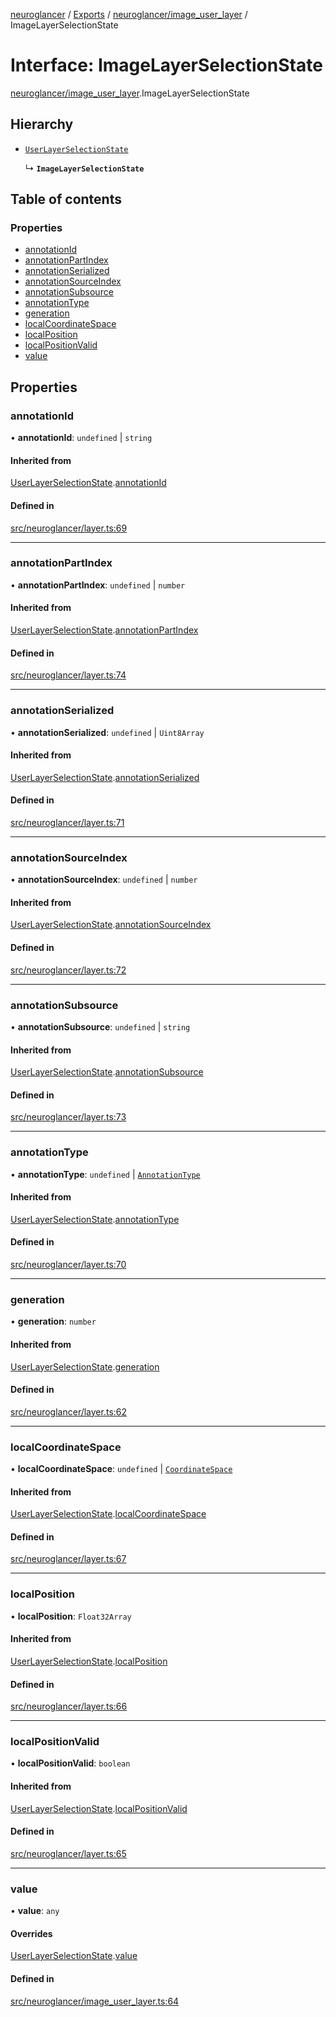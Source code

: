 [neuroglancer](../README.md) / [Exports](../modules.md) / [neuroglancer/image\_user\_layer](../modules/neuroglancer_image_user_layer.md) / ImageLayerSelectionState

# Interface: ImageLayerSelectionState

[neuroglancer/image_user_layer](../modules/neuroglancer_image_user_layer.md).ImageLayerSelectionState

## Hierarchy

- [`UserLayerSelectionState`](neuroglancer_layer.UserLayerSelectionState.md)

  ↳ **`ImageLayerSelectionState`**

## Table of contents

### Properties

- [annotationId](neuroglancer_image_user_layer.ImageLayerSelectionState.md#annotationid)
- [annotationPartIndex](neuroglancer_image_user_layer.ImageLayerSelectionState.md#annotationpartindex)
- [annotationSerialized](neuroglancer_image_user_layer.ImageLayerSelectionState.md#annotationserialized)
- [annotationSourceIndex](neuroglancer_image_user_layer.ImageLayerSelectionState.md#annotationsourceindex)
- [annotationSubsource](neuroglancer_image_user_layer.ImageLayerSelectionState.md#annotationsubsource)
- [annotationType](neuroglancer_image_user_layer.ImageLayerSelectionState.md#annotationtype)
- [generation](neuroglancer_image_user_layer.ImageLayerSelectionState.md#generation)
- [localCoordinateSpace](neuroglancer_image_user_layer.ImageLayerSelectionState.md#localcoordinatespace)
- [localPosition](neuroglancer_image_user_layer.ImageLayerSelectionState.md#localposition)
- [localPositionValid](neuroglancer_image_user_layer.ImageLayerSelectionState.md#localpositionvalid)
- [value](neuroglancer_image_user_layer.ImageLayerSelectionState.md#value)

## Properties

### annotationId

• **annotationId**: `undefined` \| `string`

#### Inherited from

[UserLayerSelectionState](neuroglancer_layer.UserLayerSelectionState.md).[annotationId](neuroglancer_layer.UserLayerSelectionState.md#annotationid)

#### Defined in

[src/neuroglancer/layer.ts:69](https://github.com/ActiveBrainAtlas2/neuroglancer/blob/91617476/src/neuroglancer/layer.ts#L69)

___

### annotationPartIndex

• **annotationPartIndex**: `undefined` \| `number`

#### Inherited from

[UserLayerSelectionState](neuroglancer_layer.UserLayerSelectionState.md).[annotationPartIndex](neuroglancer_layer.UserLayerSelectionState.md#annotationpartindex)

#### Defined in

[src/neuroglancer/layer.ts:74](https://github.com/ActiveBrainAtlas2/neuroglancer/blob/91617476/src/neuroglancer/layer.ts#L74)

___

### annotationSerialized

• **annotationSerialized**: `undefined` \| `Uint8Array`

#### Inherited from

[UserLayerSelectionState](neuroglancer_layer.UserLayerSelectionState.md).[annotationSerialized](neuroglancer_layer.UserLayerSelectionState.md#annotationserialized)

#### Defined in

[src/neuroglancer/layer.ts:71](https://github.com/ActiveBrainAtlas2/neuroglancer/blob/91617476/src/neuroglancer/layer.ts#L71)

___

### annotationSourceIndex

• **annotationSourceIndex**: `undefined` \| `number`

#### Inherited from

[UserLayerSelectionState](neuroglancer_layer.UserLayerSelectionState.md).[annotationSourceIndex](neuroglancer_layer.UserLayerSelectionState.md#annotationsourceindex)

#### Defined in

[src/neuroglancer/layer.ts:72](https://github.com/ActiveBrainAtlas2/neuroglancer/blob/91617476/src/neuroglancer/layer.ts#L72)

___

### annotationSubsource

• **annotationSubsource**: `undefined` \| `string`

#### Inherited from

[UserLayerSelectionState](neuroglancer_layer.UserLayerSelectionState.md).[annotationSubsource](neuroglancer_layer.UserLayerSelectionState.md#annotationsubsource)

#### Defined in

[src/neuroglancer/layer.ts:73](https://github.com/ActiveBrainAtlas2/neuroglancer/blob/91617476/src/neuroglancer/layer.ts#L73)

___

### annotationType

• **annotationType**: `undefined` \| [`AnnotationType`](../enums/neuroglancer_annotation.AnnotationType.md)

#### Inherited from

[UserLayerSelectionState](neuroglancer_layer.UserLayerSelectionState.md).[annotationType](neuroglancer_layer.UserLayerSelectionState.md#annotationtype)

#### Defined in

[src/neuroglancer/layer.ts:70](https://github.com/ActiveBrainAtlas2/neuroglancer/blob/91617476/src/neuroglancer/layer.ts#L70)

___

### generation

• **generation**: `number`

#### Inherited from

[UserLayerSelectionState](neuroglancer_layer.UserLayerSelectionState.md).[generation](neuroglancer_layer.UserLayerSelectionState.md#generation)

#### Defined in

[src/neuroglancer/layer.ts:62](https://github.com/ActiveBrainAtlas2/neuroglancer/blob/91617476/src/neuroglancer/layer.ts#L62)

___

### localCoordinateSpace

• **localCoordinateSpace**: `undefined` \| [`CoordinateSpace`](neuroglancer_coordinate_transform.CoordinateSpace.md)

#### Inherited from

[UserLayerSelectionState](neuroglancer_layer.UserLayerSelectionState.md).[localCoordinateSpace](neuroglancer_layer.UserLayerSelectionState.md#localcoordinatespace)

#### Defined in

[src/neuroglancer/layer.ts:67](https://github.com/ActiveBrainAtlas2/neuroglancer/blob/91617476/src/neuroglancer/layer.ts#L67)

___

### localPosition

• **localPosition**: `Float32Array`

#### Inherited from

[UserLayerSelectionState](neuroglancer_layer.UserLayerSelectionState.md).[localPosition](neuroglancer_layer.UserLayerSelectionState.md#localposition)

#### Defined in

[src/neuroglancer/layer.ts:66](https://github.com/ActiveBrainAtlas2/neuroglancer/blob/91617476/src/neuroglancer/layer.ts#L66)

___

### localPositionValid

• **localPositionValid**: `boolean`

#### Inherited from

[UserLayerSelectionState](neuroglancer_layer.UserLayerSelectionState.md).[localPositionValid](neuroglancer_layer.UserLayerSelectionState.md#localpositionvalid)

#### Defined in

[src/neuroglancer/layer.ts:65](https://github.com/ActiveBrainAtlas2/neuroglancer/blob/91617476/src/neuroglancer/layer.ts#L65)

___

### value

• **value**: `any`

#### Overrides

[UserLayerSelectionState](neuroglancer_layer.UserLayerSelectionState.md).[value](neuroglancer_layer.UserLayerSelectionState.md#value)

#### Defined in

[src/neuroglancer/image_user_layer.ts:64](https://github.com/ActiveBrainAtlas2/neuroglancer/blob/91617476/src/neuroglancer/image_user_layer.ts#L64)

